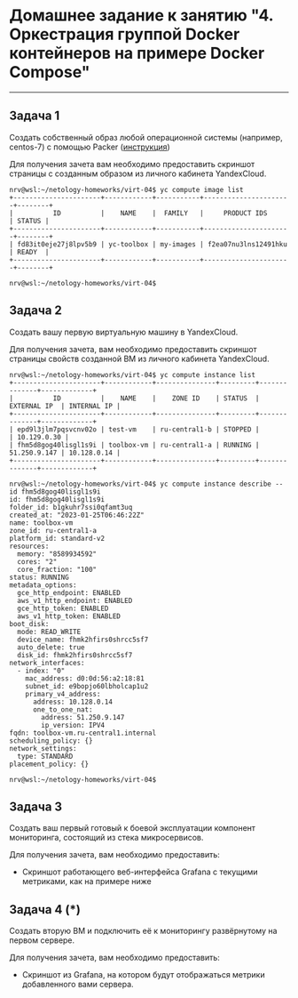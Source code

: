 # Домашнее задание к занятию "4. Оркестрация группой Docker контейнеров на примере Docker Compose"

---

## Задача 1

Создать собственный образ  любой операционной системы (например, centos-7) с помощью Packer ([инструкция](https://cloud.yandex.ru/docs/tutorials/infrastructure-management/packer-quickstart))

Для получения зачета вам необходимо предоставить скриншот страницы с созданным образом из личного кабинета YandexCloud.

```shell
nrv@wsl:~/netology-homeworks/virt-04$ yc compute image list
+----------------------+------------+-----------+----------------------+--------+
|          ID          |    NAME    |  FAMILY   |     PRODUCT IDS      | STATUS |
+----------------------+------------+-----------+----------------------+--------+
| fd83it0eje27j8lpv5b9 | yc-toolbox | my-images | f2ea07nu3lns12491hku | READY  |
+----------------------+------------+-----------+----------------------+--------+

nrv@wsl:~/netology-homeworks/virt-04$
```

## Задача 2

Создать вашу первую виртуальную машину в YandexCloud.

Для получения зачета, вам необходимо предоставить cкриншот страницы свойств созданной ВМ из личного кабинета YandexCloud.
```shell
nrv@wsl:~/netology-homeworks/virt-04$ yc compute instance list
+----------------------+------------+---------------+---------+--------------+-------------+
|          ID          |    NAME    |    ZONE ID    | STATUS  | EXTERNAL IP  | INTERNAL IP |
+----------------------+------------+---------------+---------+--------------+-------------+
| epd9l3jlm7pqsvcnv02o | test-vm    | ru-central1-b | STOPPED |              | 10.129.0.30 |
| fhm5d8gog40lisgl1s9i | toolbox-vm | ru-central1-a | RUNNING | 51.250.9.147 | 10.128.0.14 |
+----------------------+------------+---------------+---------+--------------+-------------+

nrv@wsl:~/netology-homeworks/virt-04$ yc compute instance describe --id fhm5d8gog40lisgl1s9i
id: fhm5d8gog40lisgl1s9i
folder_id: b1gkuhr7ssi0qfamt3uq
created_at: "2023-01-25T06:46:22Z"
name: toolbox-vm
zone_id: ru-central1-a
platform_id: standard-v2
resources:
  memory: "8589934592"
  cores: "2"
  core_fraction: "100"
status: RUNNING
metadata_options:
  gce_http_endpoint: ENABLED
  aws_v1_http_endpoint: ENABLED
  gce_http_token: ENABLED
  aws_v1_http_token: ENABLED
boot_disk:
  mode: READ_WRITE
  device_name: fhmk2hfirs0shrcc5sf7
  auto_delete: true
  disk_id: fhmk2hfirs0shrcc5sf7
network_interfaces:
  - index: "0"
    mac_address: d0:0d:56:a2:18:81
    subnet_id: e9bopjo60lbholcap1u2
    primary_v4_address:
      address: 10.128.0.14
      one_to_one_nat:
        address: 51.250.9.147
        ip_version: IPV4
fqdn: toolbox-vm.ru-central1.internal
scheduling_policy: {}
network_settings:
  type: STANDARD
placement_policy: {}

nrv@wsl:~/netology-homeworks/virt-04$

```

## Задача 3

Создать ваш первый готовый к боевой эксплуатации компонент мониторинга, состоящий из стека микросервисов.

Для получения зачета, вам необходимо предоставить:
- Скриншот работающего веб-интерфейса Grafana с текущими метриками, как на примере ниже

## Задача 4 (*)

Создать вторую ВМ и подключить её к мониторингу развёрнутому на первом сервере.

Для получения зачета, вам необходимо предоставить:
- Скриншот из Grafana, на котором будут отображаться метрики добавленного вами сервера.
